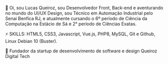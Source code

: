  👋 Oi, sou Lucas Queiroz, sou Desenvolvedor Front, Back-end e aventurando no mundo do UI/UX Design, sou Técnico em Automação Industrial pelo Senai Benfica RJ, e atualmente cursando o 6º período de Ciência da Computação na Estácio de Sá e 2° período de Ciências Exatas. 

⚡ SKILLS: HTML5, CSS3, Javascript, Vue.js, PHP8, MySQL, Git e Github, Linux Debian 10 (Buster).

🧠 Fundador da startup de desenvolvimento de software e design Queiroz Digital Tech
